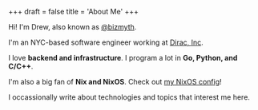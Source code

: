 +++
draft = false
title = 'About Me'
+++

Hi! I'm Drew, also known as [@bizmyth](/about).

I'm an NYC-based software engineer working at [Dirac, Inc](https://www.diracinc.com/).

I love **backend and infrastructure**. I program a lot in **Go, Python, and C/C++**.

I'm also a big fan of **Nix and NixOS**. Check out [my NixOS config](https://github.com/AndrewCouncil/nixconf)!

I occassionally write about technologies and topics that interest me here.
